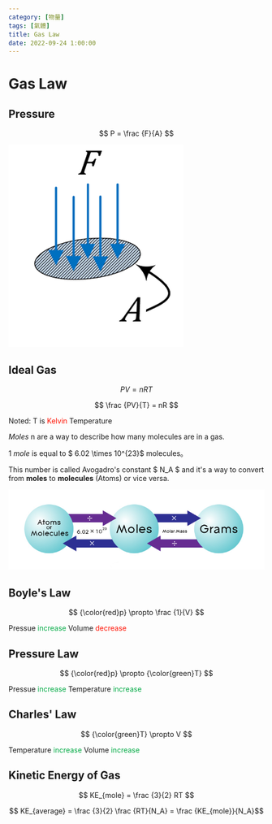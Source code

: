 ```yaml
---
category: [物量]
tags: [氣體]
title: Gas Law
date: 2022-09-24 1:00:00
---
```


<style>
  table {
    width: 100%
    }
  td {
    vertical-align: center;
    text-align: center;
  }
  table.inputT{
    margin: 10px;
    width: auto;
    margin-left: auto;
    margin-right: auto;
    border: none;
  }
  input{
    text-align: center;
    padding: 0px 10px;
  }
  iframe{
    width: 100%;
    display: block;
    border-style:none;
  }
</style>

# Gas Law

## Pressure

$$ P = \frac {F}{A} $$

![Alt x](../assets/img/school/FA.png)

## Ideal Gas

$$ PV = nRT $$

$$ \frac {PV}{T} = nR $$

Noted: T is <font color="#FF1000">Kelvin</font> Temperature

*Moles* n are a way to describe how many molecules are in a gas. 

1 *mole* is equal to $ 6.02 \times 10^{23}$ molecules。 

This number is called Avogadro's constant $ N_A $ and it's a way to convert from **moles** to **molecules** (Atoms) or vice versa.


![Alt x](../assets/img/school/mole.png)

## Boyle's Law

$$ {\color{red}p} \propto \frac {1}{V} $$

Pressue <font color="#00AA44">increase</font> Volume <font color="#FF1000">decrease</font>

## Pressure Law

$$ {\color{red}p} \propto {\color{green}T} $$

Pressue <font color="#00AA44">increase</font> Temperature <font color="#00AA44">increase</font>

## Charles' Law

$$ {\color{green}T} \propto V $$

Temperature <font color="#00AA44">increase</font> Volume <font color="#00AA44">increase</font>


## Kinetic Energy of Gas

$$ KE_{mole} = \frac {3}{2} RT $$

$$ KE_{average} = \frac {3}{2} \frac {RT}{N_A} = \frac {KE_{mole}}{N_A}$$






